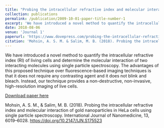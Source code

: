 ```yaml
---
title: "Probing the intracellular refractive index and molecular interaction of gold nanoparticles in HeLa cells using single particle spectroscopy"
collection: publications
permalink: /publication/2009-10-01-paper-title-number-1
excerpt: 'We have introduced a novel method to quantify the intracellular refractive index (RI) of living cells and determine the molecular interaction of two interacting molecules using single particle spectroscopy. The advantages of this proposed technique over fluorescence-based imaging techniques is that it does not require any contrasting agent and it does not blink and bleach. Instead, our technique provides a non-destructive, non-invasive, high-resolution imaging of live cells.'
date: 2018-08-06
venue: 'Journal 1'
paperurl: 'https://www.dovepress.com/probing-the-intracellular-refractive-index-and-molecular-interaction-o-peer-reviewed-fulltext-article-IJN'
citation: 'Mohsin, A. S. M. & Salim, M. B. (2018). Probing the intracellular refractive index and molecular interaction of gold nanoparticles in HeLa cells using single particle spectroscopy. International Journal of Nanomedicine, 13, 6019–6028. https://doi.org/10.2147/IJN.S175523'
---
```

We have introduced a novel method to quantify the intracellular refractive index (RI) of living cells and determine the molecular interaction of two interacting molecules using single particle spectroscopy. The advantages of this proposed technique over fluorescence-based imaging techniques is that it does not require any contrasting agent and it does not blink and bleach. Instead, our technique provides a non-destructive, non-invasive, high-resolution imaging of live cells.

[Download paper here](https://www.dovepress.com/probing-the-intracellular-refractive-index-and-molecular-interaction-o-peer-reviewed-fulltext-article-IJN)

Mohsin, A. S. M., & Salim, M. B. (2018). Probing the intracellular refractive index and molecular interaction of gold nanoparticles in HeLa cells using single particle spectroscopy. International Journal of Nanomedicine, 13, 6019–6028. https://doi.org/10.2147/IJN.S175523